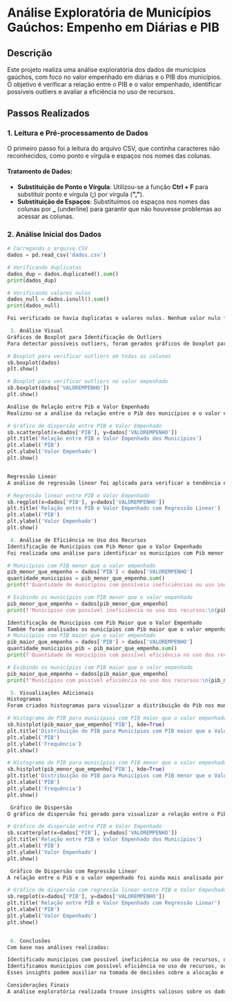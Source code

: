 # Análise Exploratória de Municípios Gaúchos: Empenho em Diárias e PIB

## Descrição
Este projeto realiza uma análise exploratória dos dados de municípios gaúchos, com foco no valor empenhado em diárias e o PIB dos municípios. O objetivo é verificar a relação entre o PIB e o valor empenhado, identificar possíveis outliers e avaliar a eficiência no uso de recursos.

## Passos Realizados

### 1. Leitura e Pré-processamento de Dados
O primeiro passo foi a leitura do arquivo CSV, que continha caracteres não reconhecidos, como ponto e vírgula e espaços nos nomes das colunas.

#### Tratamento de Dados:
- **Substituição de Ponto e Vírgula**: Utilizou-se a função **Ctrl + F** para substituir ponto e vírgula (**;**) por vírgula (**","**).
- **Substituição de Espaços**: Substituímos os espaços nos nomes das colunas por **_** (underline) para garantir que não houvesse problemas ao acessar as colunas.

### 2. Análise Inicial dos Dados
```python
# Carregando o arquivo CSV
dados = pd.read_csv('dados.csv')

# Verificando duplicatas
dados_dup = dados.duplicated().sum()
print(dados_dup)

# Verificando valores nulos
dados_null = dados.isnull().sum()
print(dados_null)

Foi verificado se havia duplicatas e valores nulos. Nenhum valor nulo foi encontrado, mas a quantidade de duplicatas foi identificada.

 3. Análise Visual
Gráficos de Boxplot para Identificação de Outliers
Para detectar possíveis outliers, foram gerados gráficos de boxplot para todas as colunas e para a coluna VALOREMPENHO.

# Boxplot para verificar outliers em todas as colunas
sb.boxplot(dados)
plt.show()

# Boxplot para verificar outliers no valor empenhado
sb.boxplot(dados['VALOREMPENHO'])
plt.show()

Análise de Relação entre Pib e Valor Empenhado
Realizou-se a análise da relação entre o Pib dos municípios e o valor empenhado em diárias.

# Gráfico de dispersão entre PIB e Valor Empenhado
sb.scatterplot(x=dados['PIB'], y=dados['VALOREMPENHO'])
plt.title('Relação entre PIB e Valor Empenhado dos Municípios')
plt.xlabel('PIB')
plt.ylabel('Valor Empenhado')
plt.show()


Regressão Linear
A análise de regressão linear foi aplicada para verificar a tendência entre o Pib e o valor empenhado, utilizando o método regplot do seaborn.

# Regressão linear entre PIB e Valor Empenhado
sb.regplot(x=dados['PIB'], y=dados['VALOREMPENHO'])
plt.title('Relação entre PIB e Valor Empenhado com Regressão Linear')
plt.xlabel('PIB')
plt.ylabel('Valor Empenhado')
plt.show()

 4. Análise de Eficiência no Uso dos Recursos
Identificação de Municípios com Pib Menor que o Valor Empenhado
Foi realizada uma análise para identificar os municípios com Pib menor que o valor empenhado, o que pode indicar possíveis ineficiências no uso de recursos públicos.

# Municípios com PIB menor que o valor empenhado
pib_menor_que_empenho = dados['PIB'] < dados['VALOREMPENHO']
quantidade_municipios = pib_menor_que_empenho.sum()
print(f'Quantidade de municípios com possíveis ineficiências ou uso indevido de recursos: {quantidade_municipios}')

# Exibindo os municípios com PIB menor que o valor empenhado
pib_menor_que_empenho = dados[pib_menor_que_empenho]
print(f'Municípios com possível ineficiência no uso dos recursos:\n{pib_menor_que_empenho}')

Identificação de Municípios com Pib Maior que o Valor Empenhado
Também foram analisados os municípios com Pib maior que o valor empenhado, o que pode indicar eficiência no uso dos recursos.
# Municípios com PIB maior que o valor empenhado
pib_maior_que_empenho = dados['PIB'] > dados['VALOREMPENHO']
quantidade_municipios_pib = pib_maior_que_empenho.sum()
print(f'Quantidade de municípios com possível eficiência no uso dos recursos: {quantidade_municipios_pib}')

# Exibindo os municípios com PIB maior que o valor empenhado
pib_maior_que_empenho = dados[pib_maior_que_empenho]
print(f'Municípios com possível eficiência no uso dos recursos:\n{pib_maior_que_empenho}')

 5. Visualizações Adicionais
Histogramas
Foram criados histogramas para visualizar a distribuição do Pib nos municípios com Pib maior que o valor empenhado e nos municípios com Pib menor.

# Histograma de PIB para municípios com PIB maior que o valor empenhado
sb.histplot(pib_maior_que_empenho['PIB'], kde=True)
plt.title('Distribuição do PIB para Municípios com PIB maior que o Valor Empenhado')
plt.xlabel('PIB')
plt.ylabel('Frequência')
plt.show()

# Histograma de PIB para municípios com PIB menor que o valor empenhado
sb.histplot(pib_menor_que_empenho['PIB'], kde=True)
plt.title('Distribuição do PIB para Municípios com PIB menor que o Valor Empenhado')
plt.xlabel('PIB')
plt.ylabel('Frequência')
plt.show()

 Gráfico de Dispersão
O gráfico de dispersão foi gerado para visualizar a relação entre o Pib e o valor empenhado dos municípios.

# Gráfico de dispersão entre PIB e Valor Empenhado
sb.scatterplot(x=dados['PIB'], y=dados['VALOREMPENHO'])
plt.title('Relação entre PIB e Valor Empenhado dos Municípios')
plt.xlabel('PIB')
plt.ylabel('Valor Empenhado')
plt.show()

 Gráfico de Dispersão com Regressão Linear
A relação entre o Pib e o valor empenhado foi ainda mais analisada por meio de um gráfico de dispersão com uma linha de regressão linear, para verificar a tendência de crescimento.

# Gráfico de dispersão com regressão linear entre PIB e Valor Empenhado
sb.regplot(x=dados['PIB'], y=dados['VALOREMPENHO'])
plt.title('Relação entre PIB e Valor Empenhado com Regressão Linear')
plt.xlabel('PIB')
plt.ylabel('Valor Empenhado')
plt.show()


 6. Conclusões
Com base nas análises realizadas:

Identificado municípios com possível ineficiência no uso de recursos, ou seja, com Pib menor que o valor empenhado.
Identificamos municípios com possível eficiência no uso de recursos, ou seja, com Pib maior que o valor empenhado.
Esses insights podem auxiliar na tomada de decisões sobre a alocação e o uso de recursos públicos.

Considerações Finais
A análise exploratória realizada trouxe insights valiosos sobre os dados de municípios gaúchos e permitiu visualizar padrões e possíveis ineficiências no uso de recursos. Para um estudo mais aprofundado, seria interessante realizar uma análise preditiva para verificar fatores que influenciam esses padrões.






 
